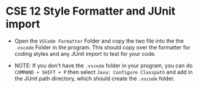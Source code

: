 # CSE 12 Style Formatter and JUnit import

* Open the `VSCode Formatter` Folder and copy the two file into the the `.vscode` Folder in the program. This should copy over the formatter for coding styles and any JUnit import to test for your code.

* NOTE: If you don't have the `.vscode` folder in your program, you can do
`COMMAND + SHIFT + P` then select `Java: Configure Classpath` and add in the JUnit path directory, which should create the `.vscode` folder.
